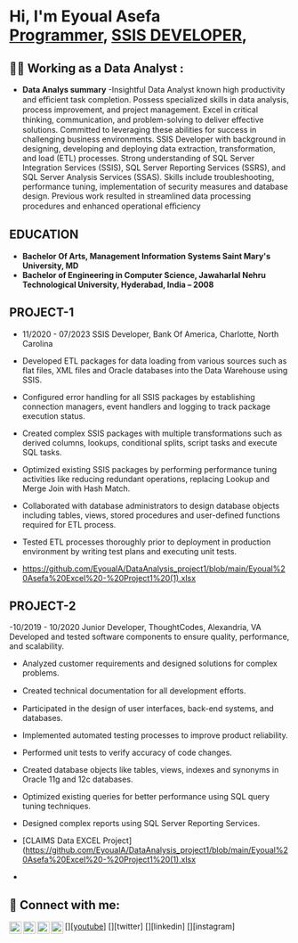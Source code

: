 
<h1>Hi, I'm Eyoual Asefa <br/><a href="https://github.com/joshmadakor1">Programmer</a>, <a href="https://www.linkedin.com/in/EyoualAsefa/">SSIS DEVELOPER</a>, 


<h2>👨‍💻 Working as a Data Analyst :</h2>

- <b>Data Analys summary</b>
  -Insightful Data Analyst known high productivity and eﬀicient task completion. Possess 
specialized skills in data analysis, process improvement, and project management. Excel in 
critical thinking, communication, and problem-solving to deliver eﬀective solutions. 
Committed to leveraging these abilities for success in challenging business environments. 
SSIS Developer with background in designing, developing and deploying data extraction, 
transformation, and load (ETL) processes. Strong understanding of SQL Server Integration 
Services (SSIS), SQL Server Reporting Services (SSRS), and SQL Server Analysis Services (SSAS). 
Skills include troubleshooting, performance tuning, implementation of security measures and 
database design. Previous work resulted in streamlined data processing procedures and 
enhanced operational eﬀiciency
<h2>EDUCATION</h2>

- <b>Bachelor Of Arts, Management Information Systems
Saint Mary's University, MD</b>
- <b>Bachelor of Engineering in Computer Science, Jawaharlal Nehru Technological University, Hyderabad, India – 2008</b>

<h2>PROJECT-1</h2>

- 11/2020 - 07/2023 SSIS Developer, Bank Of America, Charlotte, North Carolina

- Developed ETL packages for data loading from various sources such as flat files, XML files and Oracle databases into the Data Warehouse using SSIS.

- Configured error handling for all SSIS packages by establishing connection managers, event handlers and logging to track package execution status.

- Created complex SSIS packages with multiple transformations such as derived columns, lookups, conditional splits, script tasks and execute SQL tasks.

- Optimized existing SSIS packages by performing performance tuning activities like reducing redundant operations, replacing Lookup and Merge Join with Hash Match.

- Collaborated with database administrators to design database objects including tables, views, stored procedures and user-defined functions required for ETL process.

- Tested ETL processes thoroughly prior to deployment in production environment by writing test plans and executing unit tests.
  
  
- https://github.com/EyoualA/DataAnalysis_project1/blob/main/Eyoual%20Asefa%20Excel%20-%20Project1%20(1).xlsx

<h2>PROJECT-2</h2>

-10/2019 - 10/2020
Junior Developer, ThoughtCodes, Alexandria, VA
Developed and tested software components to ensure quality, performance, and scalability.
-  Analyzed customer requirements and designed solutions for complex problems.
-  Created technical documentation for all development eﬀorts.
-  Participated in the design of user interfaces, back-end systems, and databases.
-  Implemented automated testing processes to improve product reliability.
-  Performed unit tests to verify accuracy of code changes.
-  Created database objects like tables, views, indexes and synonyms in Oracle 11g and 12c 
databases.
-  Optimized existing queries for better performance using SQL query tuning techniques.
-  Designed complex reports using SQL Server Reporting Services.

- [CLAIMS Data EXCEL Project](https://github.com/EyoualA/DataAnalysis_project1/blob/main/Eyoual%20Asefa%20Excel%20-%20Project1%20(1).xlsx

- 


<h2> 🤳 Connect with me:</h2>

[<img align="left" alt="JoshMadakor | YouTube" width="22px" src="https://cdn.jsdelivr.net/npm/simple-icons@v3/icons/youtube.svg" />][[youtube](https://www.youtube.com/watch?v=0FH8JSTl71I)]
[<img align="left" alt="JoshMadakor | Twitter" width="22px" src="https://cdn.jsdelivr.net/npm/simple-icons@v3/icons/twitter.svg" />][twitter]
[<img align="left" alt="JoshMadakor | LinkedIn" width="22px" src="https://cdn.jsdelivr.net/npm/simple-icons@v3/icons/linkedin.svg" />][linkedin]
[<img align="left" alt="JoshMadakor | Instagram" width="22px" src="https://cdn.jsdelivr.net/npm/simple-icons@v3/icons/instagram.svg" />][instagram]

